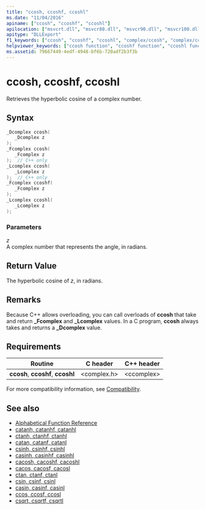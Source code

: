 ```yaml
---
title: "ccosh, ccoshf, ccoshl"
ms.date: "11/04/2016"
apiname: ["ccosh", "ccoshf", "ccoshl"]
apilocation: ["msvcrt.dll", "msvcr80.dll", "msvcr90.dll", "msvcr100.dll", "msvcr100_clr0400.dll", "msvcr110.dll", "msvcr110_clr0400.dll", "msvcr120.dll", "msvcr120_clr0400.dll", "ucrtbase.dll", "api-ms-win-crt-math-l1-1-0.dll"]
apitype: "DLLExport"
f1_keywords: ["ccosh", "ccoshf", "ccoshl", "complex/ccosh", "complex/ccoshf", "complex/ccoshl"]
helpviewer_keywords: ["ccosh function", "ccoshf function", "ccoshl function"]
ms.assetid: 79667449-4edf-4948-bf6b-720adf2b3f3b
---
```

# ccosh, ccoshf, ccoshl

Retrieves the hyperbolic cosine of a complex number.

## Syntax

```C
_Dcomplex ccosh(
   _Dcomplex z
);
_Fcomplex ccosh(
   _Fcomplex z
);  // C++ only
_Lcomplex ccosh(
   _Lcomplex z
);  // C++ only
_Fcomplex ccoshf(
   _Fcomplex z
);
_Lcomplex ccoshl(
   _Lcomplex z
);
```

### Parameters

*z*<br/>
A complex number that represents the angle, in radians.

## Return Value

The hyperbolic cosine of *z*, in radians.

## Remarks

Because C++ allows overloading, you can call overloads of **ccosh** that take and return **_Fcomplex** and **_Lcomplex** values. In a C program, **ccosh** always takes and returns a **_Dcomplex** value.

## Requirements

|Routine|C header|C++ header|
|-------------|--------------|------------------|
|**ccosh**,               **ccoshf**, **ccoshl**|\<complex.h>|\<ccomplex>|

For more compatibility information, see [Compatibility](../../c-runtime-library/compatibility.md).

## See also

- [Alphabetical Function Reference](crt-alphabetical-function-reference.md)
- [catanh, catanhf, catanhl](catanh-catanhf-catanhl.md)
- [ctanh, ctanhf, ctanhl](ctanh-ctanhf-ctanhl.md)
- [catan, catanf, catanl](catan-catanf-catanl.md)
- [csinh, csinhf, csinhl](csinh-csinhf-csinhl.md)
- [casinh, casinhf, casinhl](casinh-casinhf-casinhl.md)
- [cacosh, cacoshf, cacoshl](cacosh-cacoshf-cacoshl.md)
- [cacos, cacosf, cacosl](cacos-cacosf-cacosl.md)
- [ctan, ctanf, ctanl](ctan-ctanf-ctanl.md)
- [csin, csinf, csinl](csin-csinf-csinl.md)
- [casin, casinf, casinl](casin-casinf-casinl.md)
- [ccos, ccosf, ccosl](ccos-ccosf-ccosl.md)
- [csqrt, csqrtf, csqrtl](csqrt-csqrtf-csqrtl.md)
